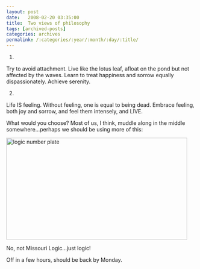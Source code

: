 ```yaml
---
layout: post
date:	2008-02-20 03:35:00
title:  Two views of philosophy
tags: [archived-posts]
categories: archives
permalink: /:categories/:year/:month/:day/:title/
---
```

1.

Try to avoid attachment. Live like the lotus leaf, afloat on the pond but not affected by the waves. Learn to treat happiness and sorrow equally dispassionately. Achieve serenity.


2.

Life IS feeling. Without feeling, one is equal to being dead. Embrace feeling, both joy and sorrow, and feel them intensely, and LIVE.

What would you choose? Most of us, I think, muddle along in the middle somewhere...perhaps we should be using more of this:


<a href="http://www.flickr.com/photos/23073985@N08/2249037836/" title="logic number plate by stlouisvisit, on Flickr"><img src="http://farm3.static.flickr.com/2066/2249037836_3e02213bbf_o.jpg" width="480" height="270" alt="logic number plate" /></a>

No, not Missouri Logic...just logic!


Off in a few hours, should be back by Monday.
